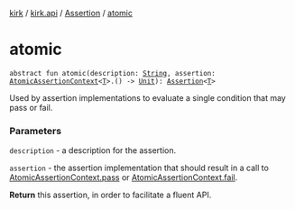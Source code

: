 [kirk](../../index.md) / [kirk.api](../index.md) / [Assertion](index.md) / [atomic](./atomic.md)

# atomic

`abstract fun atomic(description: `[`String`](https://kotlinlang.org/api/latest/jvm/stdlib/kotlin/-string/index.html)`, assertion: `[`AtomicAssertionContext`](../-atomic-assertion-context/index.md)`<`[`T`](index.md#T)`>.() -> `[`Unit`](https://kotlinlang.org/api/latest/jvm/stdlib/kotlin/-unit/index.html)`): `[`Assertion`](index.md)`<`[`T`](index.md#T)`>`

Used by assertion implementations to evaluate a single condition that may
pass or fail.

### Parameters

`description` - a description for the assertion.

`assertion` - the assertion implementation that should result in a call
to [AtomicAssertionContext.pass](../-atomic-assertion-context/pass.md) or [AtomicAssertionContext.fail](../-atomic-assertion-context/fail.md).

**Return**
this assertion, in order to facilitate a fluent API.


